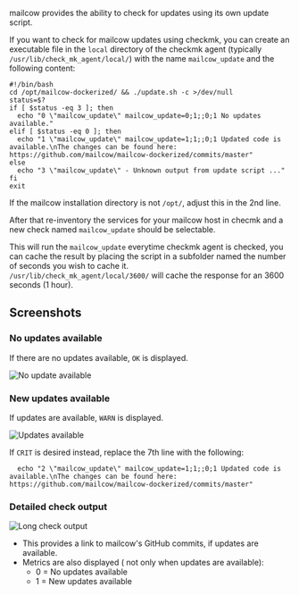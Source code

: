 mailcow provides the ability to check for updates using its own update script.

If you want to check for mailcow updates using checkmk, you can create an executable file in the `local` directory of the checkmk agent (typically `/usr/lib/check_mk_agent/local/`) with the name `mailcow_update` and the following content:

````
#!/bin/bash
cd /opt/mailcow-dockerized/ && ./update.sh -c >/dev/null
status=$?
if [ $status -eq 3 ]; then
  echo "0 \"mailcow_update\" mailcow_update=0;1;;0;1 No updates available."
elif [ $status -eq 0 ]; then
  echo "1 \"mailcow_update\" mailcow_update=1;1;;0;1 Updated code is available.\nThe changes can be found here: https://github.com/mailcow/mailcow-dockerized/commits/master"
else
  echo "3 \"mailcow_update\" - Unknown output from update script ..."
fi
exit
````

If the mailcow installation directory is not `/opt/`, adjust this in the 2nd line.

After that re-inventory the services for your mailcow host in checmk and a new check named `mailcow_update` should be selectable.

This will run the `mailcow_update` everytime checkmk agent is checked, you can cache the result by placing the script in a subfolder named the number of seconds you wish to cache it. \
`/usr/lib/check_mk_agent/local/3600/` will cache the response for an 3600 seconds (1 hour).

## Screenshots

### No updates available

If there are no updates available, `OK` is displayed.

![No update available](../../assets/images/checkmk/no_updates_available.png)

### New updates available

If updates are available, `WARN` is displayed.

![Updates available](../../assets/images/checkmk/updates_available.png)

If `CRIT` is desired instead, replace the 7th line with the following:

````
  echo "2 \"mailcow_update\" mailcow_update=1;1;;0;1 Updated code is available.\nThe changes can be found here: https://github.com/mailcow/mailcow-dockerized/commits/master"
````

### Detailed check output

![Long check output](../../assets/images/checkmk/long_check_output.png)

- This provides a link to mailcow's GitHub commits, if updates are available.
- Metrics are also displayed ( not only when updates are available):
  - 0 = No updates available
  - 1 = New updates available
